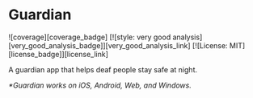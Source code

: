 # Guardian

![coverage][coverage_badge]
[![style: very good analysis][very_good_analysis_badge]][very_good_analysis_link]
[![License: MIT][license_badge]][license_link]

A guardian app that helps deaf people stay safe at night.

_\*Guardian works on iOS, Android, Web, and Windows._

